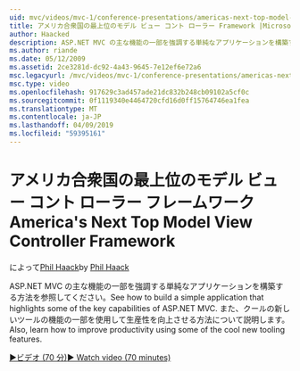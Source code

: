 ```yaml
---
uid: mvc/videos/mvc-1/conference-presentations/americas-next-top-model-view-controller-framework
title: アメリカ合衆国の最上位のモデル ビュー コント ローラー Framework |Microsoft ドキュメント
author: Haacked
description: ASP.NET MVC の主な機能の一部を強調する単純なアプリケーションを構築する方法を参照してください。 またの一部を使用して生産性を向上させる方法について説明します、.
ms.author: riande
ms.date: 05/12/2009
ms.assetid: 2ce3281d-dc92-4a43-9645-7e12ef6e72a6
msc.legacyurl: /mvc/videos/mvc-1/conference-presentations/americas-next-top-model-view-controller-framework
msc.type: video
ms.openlocfilehash: 917629c3ad457ade21dc832b248cb09102a5cf0c
ms.sourcegitcommit: 0f1119340e4464720cfd16d0ff15764746ea1fea
ms.translationtype: MT
ms.contentlocale: ja-JP
ms.lasthandoff: 04/09/2019
ms.locfileid: "59395161"
---
```

# <a name="americas-next-top-model-view-controller-framework"></a><span data-ttu-id="b9485-104">アメリカ合衆国の最上位のモデル ビュー コント ローラー フレームワーク</span><span class="sxs-lookup"><span data-stu-id="b9485-104">America's Next Top Model View Controller Framework</span></span>

<span data-ttu-id="b9485-105">によって[Phil Haack](https://github.com/Haacked)</span><span class="sxs-lookup"><span data-stu-id="b9485-105">by [Phil Haack](https://github.com/Haacked)</span></span>

<span data-ttu-id="b9485-106">ASP.NET MVC の主な機能の一部を強調する単純なアプリケーションを構築する方法を参照してください。</span><span class="sxs-lookup"><span data-stu-id="b9485-106">See how to build a simple application that highlights some of the key capabilities of ASP.NET MVC.</span></span> <span data-ttu-id="b9485-107">また、クールの新しいツールの機能の一部を使用して生産性を向上させる方法について説明します。</span><span class="sxs-lookup"><span data-stu-id="b9485-107">Also, learn how to improve productivity using some of the cool new tooling features.</span></span>

[<span data-ttu-id="b9485-108">&#9654;ビデオ (70 分)</span><span class="sxs-lookup"><span data-stu-id="b9485-108">&#9654; Watch video (70 minutes)</span></span>](https://channel9.msdn.com/Blogs/ASP-NET-Site-Videos/americas-next-top-model-view-controller-framework)
